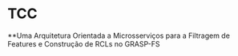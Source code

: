 # TCC
**Uma Arquitetura Orientada a Microsserviços para a Filtragem de Features e Construção de RCLs no GRASP-FS
